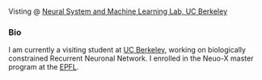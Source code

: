 ## <img title="a title" alt="" src="images/IMG_6015">
 Visting @ [Neural System and Machine Learning Lab, UC Berkeley](https://bouchardlab.lbl.gov/)
### Bio
I am currently a visiting student at [UC Berkeley](https://www.berkeley.edu/), working on biologically constrained Recurrent Neuronal Network. I enrolled in the Neuo-X master program at the  [EPFL](https://neuro-x.epfl.ch/en/).
